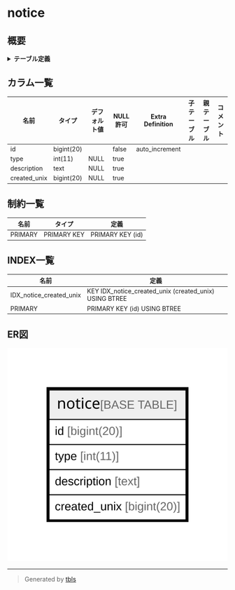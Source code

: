 # notice

## 概要

<details>
<summary><strong>テーブル定義</strong></summary>

```sql
CREATE TABLE `notice` (
  `id` bigint(20) NOT NULL AUTO_INCREMENT,
  `type` int(11) DEFAULT NULL,
  `description` text DEFAULT NULL,
  `created_unix` bigint(20) DEFAULT NULL,
  PRIMARY KEY (`id`),
  KEY `IDX_notice_created_unix` (`created_unix`)
) ENGINE=InnoDB DEFAULT CHARSET=utf8mb4 ROW_FORMAT=DYNAMIC
```

</details>

## カラム一覧

| 名前           | タイプ        | デフォルト値       | NULL許可   | Extra Definition | 子テーブル      | 親テーブル      | コメント     |
| ------------ | ---------- | ------------ | -------- | ---------------- | ---------- | ---------- | -------- |
| id           | bigint(20) |              | false    | auto_increment   |            |            |          |
| type         | int(11)    | NULL         | true     |                  |            |            |          |
| description  | text       | NULL         | true     |                  |            |            |          |
| created_unix | bigint(20) | NULL         | true     |                  |            |            |          |

## 制約一覧

| 名前      | タイプ         | 定義               |
| ------- | ----------- | ---------------- |
| PRIMARY | PRIMARY KEY | PRIMARY KEY (id) |

## INDEX一覧

| 名前                      | 定義                                                     |
| ----------------------- | ------------------------------------------------------ |
| IDX_notice_created_unix | KEY IDX_notice_created_unix (created_unix) USING BTREE |
| PRIMARY                 | PRIMARY KEY (id) USING BTREE                           |

## ER図

![er](notice.svg)

---

> Generated by [tbls](https://github.com/k1LoW/tbls)
